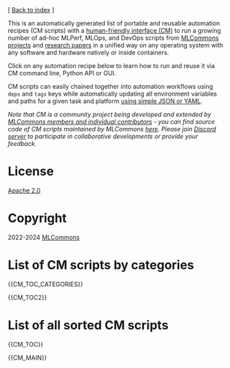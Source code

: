 [ [Back to index](README.md) ]

<!--
This file is generated automatically - don't edit!
-->

This is an automatically generated list of portable and reusable automation recipes (CM scripts)
with a [human-friendly interface (CM)](https://github.com/mlcommons/ck) 
to run a growing number of ad-hoc MLPerf, MLOps, and DevOps scripts
from [MLCommons projects](https://github.com/mlcommons/ck/tree/master/cm-mlops/script)
and [research papers](https://www.youtube.com/watch?v=7zpeIVwICa4) 
in a unified way on any operating system with any software and hardware
natively or inside containers.

Click on any automation recipe below to learn how to run and reuse it 
via CM command line, Python API or GUI.

CM scripts can easily chained together into automation workflows using `deps` and `tags` keys
while automatically updating all environment variables and paths 
for a given task and platform [using simple JSON or YAML](https://github.com/mlcommons/ck/blob/master/cm-mlops/script/app-image-classification-onnx-py/_cm.yaml).


*Note that CM is a community project being developed and extended by [MLCommons members and individual contributors](../CONTRIBUTING.md) -
 you can find source code of CM scripts maintained by MLCommons [here](../cm-mlops/script).
 Please join [Discord server](https://discord.gg/JjWNWXKxwT) to participate in collaborative developments or provide your feedback.*


# License

[Apache 2.0](LICENSE.md)


# Copyright

2022-2024 [MLCommons](https://mlcommons.org)





# List of CM scripts by categories

{{CM_TOC_CATEGORIES}}

{{CM_TOC2}}

# List of all sorted CM scripts 

{{CM_TOC}}


{{CM_MAIN}}
